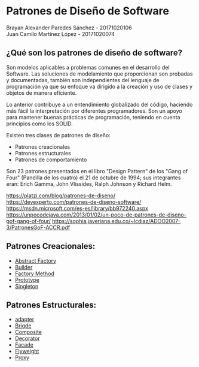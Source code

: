 # Patrones de Diseño de Software

Brayan Alexander Paredes Sánchez - 20171020106<br/>
Juan Camilo Martínez López - 20171020074</br>

¿Qué son los patrones de diseño de software?
--

Son modelos aplicables a problemas comunes en el desarrollo del Software. Las soluciones de modelamiento que proporcionan son probadas y documentadas, también son independientes del lenguaje de programación ya que su enfoque va dirigido a la creación y uso de clases y objetos de manera eficiente.

Lo anterior contribuye a un entendimiento globalizado del código, haciendo más fácil la interpretación por diferentes programadores. Son un apoyo para mantener buenas prácticas de programación, teniendo en cuenta principios como los SOLID.

Existen tres clases de patrones de diseño:
 * Patrones creacionales
 * Patrones estructurales
 * Patrones de comportamiento

Son 23 patrones presentados en el libro "Design Pattern" de los "Gang of Four" (Pandilla de los cuatro) el 21 de octubre de 1994; sus integrantes eran: Erich Gamma, John Vlissides, Ralph Johnson y Richard Helm.

https://platzi.com/blog/patrones-de-diseno/
https://devexperto.com/patrones-de-diseno-software/
https://msdn.microsoft.com/es-es/library/bb972240.aspx
https://unpocodejava.com/2013/01/02/un-poco-de-patrones-de-diseno-gof-gang-of-four/
https://sophia.javeriana.edu.co/~lcdiaz/ADOO2007-3/PatronesGoF-ACCR.pdf


Patrones Creacionales:
--

  * [Abstract Factory](https://github.com/brayanpasa99/Patrones/blob/master/Patrones%20creacionales/Abstract%20Factory/Abstract.md)
  * [Builder](https://github.com/brayanpasa99/Patrones/blob/master/Patrones%20creacionales/Builder/Builder.md)
  * [Factory Method](https://github.com/brayanpasa99/Patrones/blob/master/Patrones%20creacionales/Factory%20Method/FactoryMethod.md)
  * [Prototype](https://github.com/brayanpasa99/Patrones/blob/master/Patrones%20creacionales/Prototype/Prototype.md)
  * [Singleton](https://github.com/brayanpasa99/Patrones/blob/master/Patrones%20creacionales/Singleton/Singleton.md)
  
Patrones Estructurales:
--
  
  * [adapter](https://github.com/brayanpasa99/Patrones/blob/master/Patrones%20estructurales/Adapter/Adapter.pdf)
  * [Brigde](https://github.com/brayanpasa99/Patrones/blob/master/Patrones%20estructurales/Bridge/Bridge.pdf)
  * [Composite](https://github.com/brayanpasa99/Patrones/blob/master/Patrones%20estructurales/Composite/Composite.pdf)
  * [Decorator](https://github.com/brayanpasa99/Patrones/blob/master/Patrones%20estructurales/Decorator/Decorator.pdf)
  * [Facade](https://github.com/brayanpasa99/Patrones/blob/master/Patrones%20estructurales/Facade/Fachada.pdf)
  * [Flyweight](https://github.com/brayanpasa99/Patrones/blob/master/Patrones%20estructurales/Flyweight/Flyweight.pdf)
  * [Proxy](https://github.com/brayanpasa99/Patrones/blob/master/Patrones%20estructurales/Proxy/Proxy.pdf)
